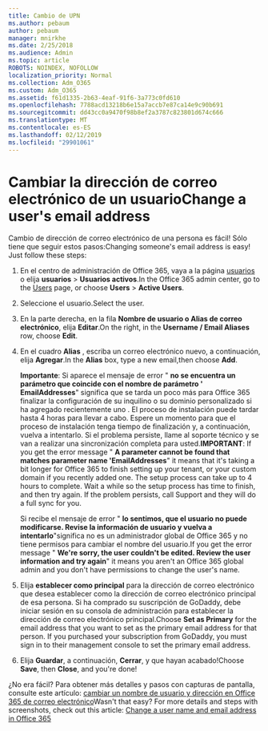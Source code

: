 ```yaml
---
title: Cambio de UPN
ms.author: pebaum
author: pebaum
manager: mnirkhe
ms.date: 2/25/2018
ms.audience: Admin
ms.topic: article
ROBOTS: NOINDEX, NOFOLLOW
localization_priority: Normal
ms.collection: Adm_O365
ms.custom: Adm_O365
ms.assetid: f61d1335-2b63-4eaf-91f6-3a773c0fd610
ms.openlocfilehash: 7788acd13218b6e15a7accb7e87ca14e9c90b691
ms.sourcegitcommit: dd43cc0a9470f98b8ef2a3787c823801d674c666
ms.translationtype: MT
ms.contentlocale: es-ES
ms.lasthandoff: 02/12/2019
ms.locfileid: "29901061"
---
```

# <a name="change-a-users-email-address"></a><span data-ttu-id="e2584-102">Cambiar la dirección de correo electrónico de un usuario</span><span class="sxs-lookup"><span data-stu-id="e2584-102">Change a user's email address</span></span>

<span data-ttu-id="e2584-p101">Cambio de dirección de correo electrónico de una persona es fácil! Sólo tiene que seguir estos pasos:</span><span class="sxs-lookup"><span data-stu-id="e2584-p101">Changing someone's email address is easy! Just follow these steps:</span></span>
  
1. <span data-ttu-id="e2584-105">En el centro de administración de Office 365, vaya a la página [usuarios](https://go.microsoft.com/fwlink/p/?linkid=834822) o elija **usuarios** \> **Usuarios activos**.</span><span class="sxs-lookup"><span data-stu-id="e2584-105">In the Office 365 admin center, go to the [Users](https://go.microsoft.com/fwlink/p/?linkid=834822) page, or choose **Users** \> **Active Users**.</span></span>
    
2. <span data-ttu-id="e2584-106">Seleccione el usuario.</span><span class="sxs-lookup"><span data-stu-id="e2584-106">Select the user.</span></span>
    
3. <span data-ttu-id="e2584-107">En la parte derecha, en la fila **Nombre de usuario o Alias de correo electrónico**, elija **Editar**.</span><span class="sxs-lookup"><span data-stu-id="e2584-107">On the right, in the **Username / Email Aliases** row, choose **Edit**.</span></span>
    
4. <span data-ttu-id="e2584-108">En el cuadro **Alias** , escriba un correo electrónico nuevo, a continuación, elija **Agregar**.</span><span class="sxs-lookup"><span data-stu-id="e2584-108">In the **Alias** box, type a new email,then choose **Add**.</span></span>
    
    <span data-ttu-id="e2584-p102">**Importante**: Si aparece el mensaje de error " **no se encuentra un parámetro que coincide con el nombre de parámetro ' EmailAddresses**" significa que se tarda un poco más para Office 365 finalizar la configuración de su inquilino o su dominio personalizado si ha agregado recientemente uno . El proceso de instalación puede tardar hasta 4 horas para llevar a cabo. Espere un momento para que el proceso de instalación tenga tiempo de finalización y, a continuación, vuelva a intentarlo. Si el problema persiste, llame al soporte técnico y se van a realizar una sincronización completa para usted.</span><span class="sxs-lookup"><span data-stu-id="e2584-p102">**IMPORTANT**: If you get the error message " **A parameter cannot be found that matches parameter name 'EmailAddresses**" it means that it's taking a bit longer for Office 365 to finish setting up your tenant, or your custom domain if you recently added one. The setup process can take up to 4 hours to complete. Wait a while so the setup process has time to finish, and then try again. If the problem persists, call Support and they will do a full sync for you.</span></span>
    
    <span data-ttu-id="e2584-113">Si recibe el mensaje de error " **lo sentimos, que el usuario no puede modificarse. Revise la información de usuario y vuelva a intentarlo**"significa no es un administrador global de Office 365 y no tiene permisos para cambiar el nombre del usuario.</span><span class="sxs-lookup"><span data-stu-id="e2584-113">If you get the error message " **We're sorry, the user couldn't be edited. Review the user information and try again**" it means you aren't an Office 365 global admin and you don't have permissions to change the user's name.</span></span>
    
5. <span data-ttu-id="e2584-p103">Elija **establecer como principal** para la dirección de correo electrónico que desea establecer como la dirección de correo electrónico principal de esa persona. Si ha comprado su suscripción de GoDaddy, debe iniciar sesión en su consola de administración para establecer la dirección de correo electrónico principal.</span><span class="sxs-lookup"><span data-stu-id="e2584-p103">Choose **Set as Primary** for the email address that you want to set as the primary email address for that person. If you purchased your subscription from GoDaddy, you must sign in to their management console to set the primary email address.</span></span> 
    
6. <span data-ttu-id="e2584-116">Elija **Guardar**, a continuación, **Cerrar**, y que hayan acabado!</span><span class="sxs-lookup"><span data-stu-id="e2584-116">Choose **Save**, then **Close**, and you're done!</span></span>
    
<span data-ttu-id="e2584-p104">¿No era fácil? Para obtener más detalles y pasos con capturas de pantalla, consulte este artículo: [cambiar un nombre de usuario y dirección en Office 365 de correo electrónico](https://support.office.com/article/Change-a-user-name-and-email-address-in-Office-365-fb5ac074-e203-4e1f-9843-b9d1a3e03297.aspx)</span><span class="sxs-lookup"><span data-stu-id="e2584-p104">Wasn't that easy? For more details and steps with screenshots, check out this article: [Change a user name and email address in Office 365](https://support.office.com/article/Change-a-user-name-and-email-address-in-Office-365-fb5ac074-e203-4e1f-9843-b9d1a3e03297.aspx)</span></span>
  

